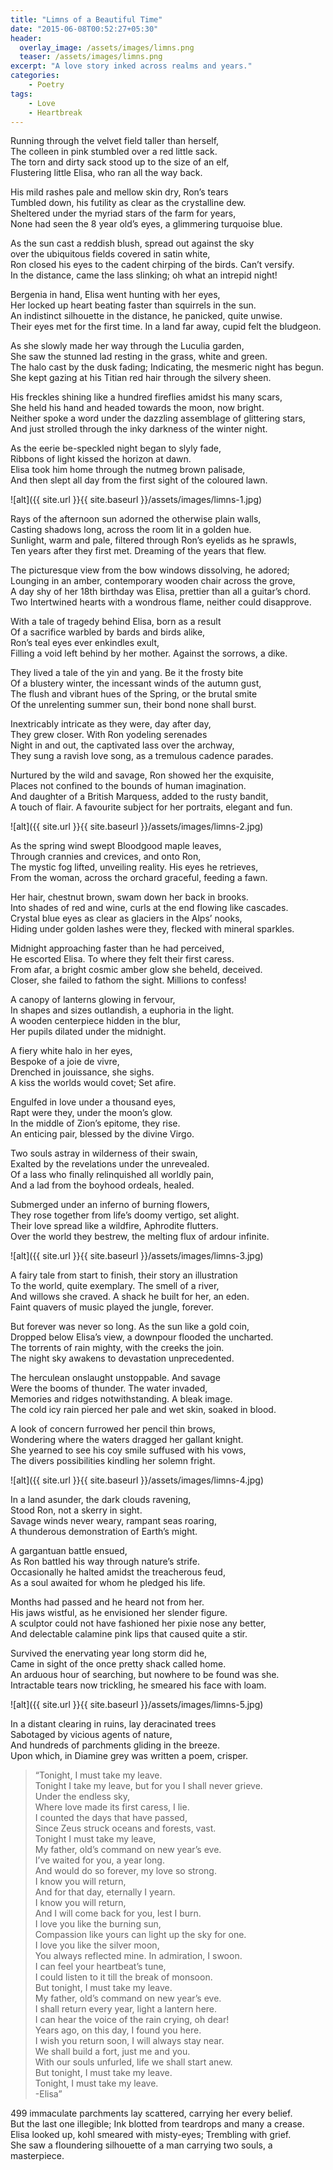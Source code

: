 ```yaml
---
title: "Limns of a Beautiful Time"
date: "2015-06-08T00:52:27+05:30"
header:
  overlay_image: /assets/images/limns.png
  teaser: /assets/images/limns.png
excerpt: "A love story inked across realms and years."
categories:
    - Poetry
tags:
    - Love
    - Heartbreak
---
```



Running through the velvet field taller than herself,  
The colleen in pink stumbled over a red little sack.  
The torn and dirty sack stood up to the size of an elf,  
Flustering little Elisa, who ran all the way back.  

His mild rashes pale and mellow skin dry, Ron’s tears  
Tumbled down, his futility as clear as the crystalline dew.  
Sheltered under the myriad stars of the farm for years,  
None had seen the 8 year old’s eyes, a glimmering turquoise blue.  

As the sun cast a reddish blush, spread out against the sky  
over the ubiquitous fields covered in satin white,  
Ron closed his eyes to the cadent chirping of the birds. Can’t versify.  
In the distance, came the lass slinking; oh what an intrepid night!  

Bergenia in hand, Elisa went hunting with her eyes,  
Her locked up heart beating faster than squirrels in the sun.  
An indistinct silhouette in the distance, he panicked, quite unwise.  
Their eyes met for the first time. In a land far away, cupid felt the bludgeon.  

As she slowly made her way through the Luculia garden,  
She saw the stunned lad resting in the grass, white and green.  
The halo cast by the dusk fading; Indicating, the mesmeric night has begun.  
She kept gazing at his Titian red hair through the silvery sheen.  

His freckles shining like a hundred fireflies amidst his many scars,  
She held his hand and headed towards the moon, now bright.  
Neither spoke a word under the dazzling assemblage of glittering stars,  
And just strolled through the inky darkness of the winter night.  

As the eerie be-speckled night began to slyly fade,  
Ribbons of light kissed the horizon at dawn.  
Elisa took him home through the nutmeg brown palisade,  
And then slept all day from the first sight of the coloured lawn.

![alt]({{ site.url }}{{ site.baseurl }}/assets/images/limns-1.jpg)

Rays of the afternoon sun adorned the otherwise plain walls,  
Casting shadows long, across the room lit in a golden hue.  
Sunlight, warm and pale, filtered through Ron’s eyelids as he sprawls,  
Ten years after they first met. Dreaming of the years that flew.  

The picturesque view from the bow windows dissolving, he adored;  
Lounging in an amber, contemporary wooden chair across the grove,  
A day shy of her 18th birthday was Elisa, prettier than all a guitar’s chord.  
Two Intertwined hearts with a wondrous flame, neither could disapprove.  

With a tale of tragedy behind Elisa, born as a result  
Of a sacrifice warbled by bards and birds alike,  
Ron’s teal eyes ever enkindles exult,  
Filling a void left behind by her mother. Against the sorrows, a dike.  

They lived a tale of the yin and yang. Be it the frosty bite  
Of a blustery winter, the incessant winds of the autumn gust,  
The flush and vibrant hues of the Spring, or the brutal smite  
Of the unrelenting summer sun, their bond none shall burst.  

Inextricably intricate as they were, day after day,  
They grew closer. With Ron yodeling serenades  
Night in and out, the captivated lass over the archway,  
They sung a ravish love song, as a tremulous cadence parades.  

Nurtured by the wild and savage, Ron showed her the exquisite,  
Places not confined to the bounds of human imagination.  
And daughter of a British Marquess, added to the rusty bandit,  
A touch of flair. A favourite subject for her portraits, elegant and fun.

![alt]({{ site.url }}{{ site.baseurl }}/assets/images/limns-2.jpg)

As the spring wind swept Bloodgood maple leaves,  
Through crannies and crevices, and onto Ron,  
The mystic fog lifted, unveiling reality. His eyes he retrieves,  
From the woman, across the orchard graceful, feeding a fawn.  

Her hair, chestnut brown, swam down her back in brooks.  
Into shades of red and wine, curls at the end flowing like cascades.  
Crystal blue eyes as clear as glaciers in the Alps’ nooks,  
Hiding under golden lashes were they, flecked with mineral sparkles.  

Midnight approaching faster than he had perceived,  
He escorted Elisa. To where they felt their first caress.  
From afar, a bright cosmic amber glow she beheld, deceived.  
Closer, she failed to fathom the sight. Millions to confess!  

A canopy of lanterns glowing in fervour,  
In shapes and sizes outlandish, a euphoria in the light.  
A wooden centerpiece hidden in the blur,  
Her pupils dilated under the midnight.  

A fiery white halo in her eyes,  
Bespoke of a joie de vivre,  
Drenched in jouissance, she sighs.  
A kiss the worlds would covet; Set afire.  

Engulfed in love under a thousand eyes,  
Rapt were they, under the moon’s glow.  
In the middle of Zion’s epitome, they rise.  
An enticing pair, blessed by the divine Virgo.  

Two souls astray in wilderness of their swain,  
Exalted by the revelations under the unrevealed.  
Of a lass who finally relinquished all worldly pain,  
And a lad from the boyhood ordeals, healed.  

Submerged under an inferno of burning flowers,  
They rose together from life’s doomy vertigo, set alight.  
Their love spread like a wildfire, Aphrodite flutters.  
Over the world they bestrew, the melting flux of ardour infinite.

![alt]({{ site.url }}{{ site.baseurl }}/assets/images/limns-3.jpg)

A fairy tale from start to finish, their story an illustration  
To the world, quite exemplary. The smell of a river,  
And willows she craved. A shack he built for her, an eden.  
Faint quavers of music played the jungle, forever.  

But forever was never so long. As the sun like a gold coin,  
Dropped below Elisa’s view, a downpour flooded the uncharted.  
The torrents of rain mighty, with the creeks the join.  
The night sky awakens to devastation unprecedented.  

The herculean onslaught unstoppable. And savage  
Were the booms of thunder. The water invaded,  
Memories and ridges notwithstanding. A bleak image.  
The cold icy rain pierced her pale and wet skin, soaked in blood.  

A look of concern furrowed her pencil thin brows,  
Wondering where the waters dragged her gallant knight.  
She yearned to see his coy smile suffused with his vows,  
The divers possibilities kindling her solemn fright.

![alt]({{ site.url }}{{ site.baseurl }}/assets/images/limns-4.jpg)

In a land asunder, the dark clouds ravening,  
Stood Ron, not a skerry in sight.  
Savage winds never weary, rampant seas roaring,  
A thunderous demonstration of Earth’s might.  

A gargantuan battle ensued,  
As Ron battled his way through nature’s strife.  
Occasionally he halted amidst the treacherous feud,  
As a soul awaited for whom he pledged his life.  

Months had passed and he heard not from her.  
His jaws wistful, as he envisioned her slender figure.  
A sculptor could not have fashioned her pixie nose any better,  
And delectable calamine pink lips that caused quite a stir.  

Survived the enervating year long storm did he,  
Came in sight of the once pretty shack called home.  
An arduous hour of searching, but nowhere to be found was she.  
Intractable tears now trickling, he smeared his face with loam.

![alt]({{ site.url }}{{ site.baseurl }}/assets/images/limns-5.jpg)

In a distant clearing in ruins, lay deracinated trees  
Sabotaged by vicious agents of nature,  
And hundreds of parchments gliding in the breeze.  
Upon which, in Diamine grey was written a poem, crisper.  

> “Tonight, I must take my leave.  
> Tonight I take my leave, but for you I shall never grieve.  
> Under the endless sky,  
> Where love made its first caress, I lie.  
> I counted the days that have passed,  
> Since Zeus struck oceans and forests, vast.  
> Tonight I must take my leave,  
> My father, old’s command on new year’s eve.  
> I’ve waited for you, a year long.  
> And would do so forever, my love so strong.  
> I know you will return,  
> And for that day, eternally I yearn.  
> I know you will return,  
> And I will come back for you, lest I burn.  
> I love you like the burning sun,  
> Compassion like yours can light up the sky for one.  
> I love you like the silver moon,  
> You always reflected mine. In admiration, I swoon.  
> I can feel your heartbeat’s tune,  
> I could listen to it till the break of monsoon.  
> But tonight, I must take my leave.  
> My father, old’s command on new year’s eve.  
> I shall return every year, light a lantern here.  
> I can hear the voice of the rain crying, oh dear!  
> Years ago, on this day, I found you here.  
> I wish you return soon, I will always stay near.  
> We shall build a fort, just me and you.  
> With our souls unfurled, life we shall start anew.  
> But tonight, I must take my leave.  
> Tonight, I must take my leave.  
> -Elisa”  


499 immaculate parchments lay scattered, carrying her every belief.  
But the last one illegible; Ink blotted from teardrops and many a crease.  
Elisa looked up, kohl smeared with misty-eyes; Trembling with grief.  
She saw a floundering silhouette of a man carrying two souls, a masterpiece.
